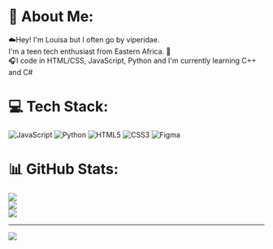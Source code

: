 # 💫 About Me:
☁️Hey! I'm Louisa but I often go by viperidae. <br>I'm a teen tech enthusiast from Eastern Africa. 🍓<br>🎧I code in HTML/CSS, JavaScript, Python and I'm currently learning C++ and C#


# 💻 Tech Stack:
![JavaScript](https://img.shields.io/badge/javascript-%23323330.svg?style=for-the-badge&logo=javascript&logoColor=%23F7DF1E) ![Python](https://img.shields.io/badge/python-3670A0?style=for-the-badge&logo=python&logoColor=ffdd54) ![HTML5](https://img.shields.io/badge/html5-%23E34F26.svg?style=for-the-badge&logo=html5&logoColor=white) ![CSS3](https://img.shields.io/badge/css3-%231572B6.svg?style=for-the-badge&logo=css3&logoColor=white) 	![Figma](https://img.shields.io/badge/figma-%23F24E1E.svg?style=for-the-badge&logo=figma&logoColor=white)
# 📊 GitHub Stats:
![](https://github-readme-stats.vercel.app/api?username=viperidae&theme=tokyonight&hide_border=false&include_all_commits=false&count_private=false)<br/>
![](https://github-readme-streak-stats.herokuapp.com/?user=viperidae&theme=tokyonight&hide_border=false)<br/>
![](https://github-readme-stats.vercel.app/api/top-langs/?username=viperidae&theme=tokyonight&hide_border=false&include_all_commits=false&count_private=false&layout=compact)

---
[![](https://visitcount.itsvg.in/api?id=viperidae&icon=4&color=6)](https://visitcount.itsvg.in)

<!-- Proudly created with GPRM ( https://gprm.itsvg.in ) -->
